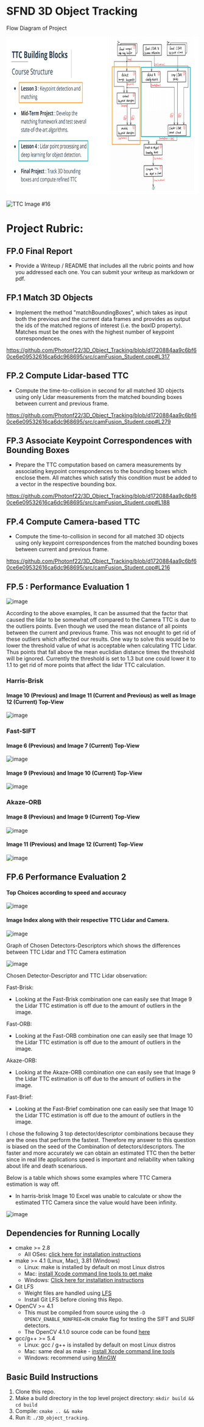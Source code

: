 # SFND 3D Object Tracking

Flow Diagram of Project

<img src="images/course_code_structure.png" width="779" height="414" />

![TTC Image #16](https://user-images.githubusercontent.com/105236455/225168314-039ccb7b-2041-4ad1-8220-6654e61a3ff2.jpg)

# Project Rubric:

## FP.0 Final Report
- Provide a Writeup / README that includes all the rubric points and how you addressed each one. You can submit your writeup as markdown or pdf.

## FP.1 Match 3D Objects
- Implement the method "matchBoundingBoxes", which takes as input both the previous and the current data frames and provides as output the ids of the matched regions of interest (i.e. the boxID property). Matches must be the ones with the highest number of keypoint correspondences.

https://github.com/Photonf22/3D_Object_Tracking/blob/d1720884aa9c6bf60ce6e09532616ca6dc968695/src/camFusion_Student.cpp#L317

## FP.2 Compute Lidar-based TTC
- Compute the time-to-collision in second for all matched 3D objects using only Lidar measurements from the matched bounding boxes between current and previous frame.

https://github.com/Photonf22/3D_Object_Tracking/blob/d1720884aa9c6bf60ce6e09532616ca6dc968695/src/camFusion_Student.cpp#L279

## FP.3 Associate Keypoint Correspondences with Bounding Boxes
- Prepare the TTC computation based on camera measurements by associating keypoint correspondences to the bounding boxes which enclose them. All matches which satisfy this condition must be added to a vector in the respective bounding box.

https://github.com/Photonf22/3D_Object_Tracking/blob/d1720884aa9c6bf60ce6e09532616ca6dc968695/src/camFusion_Student.cpp#L188

## FP.4 Compute Camera-based TTC
- Compute the time-to-collision in second for all matched 3D objects using only keypoint correspondences from the matched bounding boxes between current and previous frame.

https://github.com/Photonf22/3D_Object_Tracking/blob/d1720884aa9c6bf60ce6e09532616ca6dc968695/src/camFusion_Student.cpp#L216

## FP.5 : Performance Evaluation 1

![image](https://user-images.githubusercontent.com/105236455/224571888-11a896b0-9b31-402c-8735-5974c2e0b22b.png)

According to the above examples, It can be assumed that the factor that caused the lidar to be somewhat off compared to the Camera TTC is due to the outliers points. Even though we used the mean distance of all points between the current and previous frame. This was not enought to get rid of these outliers which affected our results. One way to solve this would be to lower the threshold value of what is acceptable when calculating TTC Lidar. Thus points that fall above the mean euclidian distance times the threshold will be ignored. Currently the threshold is set to 1.3 but one could lower it to 1.1 to get rid of more points that affect the lidar TTC calculation.

###  Harris-Brisk

#### Image 10  (Previous) and Image 11 (Current and Previous) as well as Image 12 (Current) Top-View
![image](https://user-images.githubusercontent.com/105236455/224577921-ceb7360f-de1c-47d7-9c29-486f8ce5efcd.png)

### Fast-SIFT

#### Image 6  (Previous) and Image 7 (Current) Top-View
![image](https://user-images.githubusercontent.com/105236455/224577970-8df0d07b-a1cd-4394-95b7-e3f2e1295edd.png)

#### Image 9 (Previous) and Image 10 (Current) Top-View
![image](https://user-images.githubusercontent.com/105236455/224578023-2215982a-4149-40d2-bc9d-2368228a527c.png)

### Akaze-ORB
#### Image 8 (Previous) and Image 9 (Current) Top-View

![image](https://user-images.githubusercontent.com/105236455/224578219-26e0f934-4886-4f0f-918a-dc21777e50b0.png)

#### Image 11 (Previous) and Image 12 (Current) Top-View

![image](https://user-images.githubusercontent.com/105236455/224578202-7946303c-96a9-4d8c-bb64-4e2f28dcce9d.png)

## FP.6 Performance Evaluation 2

#### Top Choices according to speed and accuracy

![image](https://user-images.githubusercontent.com/105236455/224578309-7878a705-e177-4cbc-9b7c-14f282ab0cec.png)

#### Image Index along with their respective TTC Lidar and Camera.

![image](https://user-images.githubusercontent.com/105236455/224578324-f6681ecc-28ac-410f-a1ad-9edec1fddfc4.png)

Graph of Chosen Detectors-Descriptors which shows the differences between TTC Lidar and TTC Camera estimation

![image](https://user-images.githubusercontent.com/105236455/224578376-839ed9e5-fcc2-4f83-b214-22bb66db6315.png)

Chosen Detector-Descriptor and TTC Lidar observation:

Fast-Brisk:
- Looking at the Fast-Brisk combination one can easily see that Image 9 the Lidar TTC  estimation is off due to the amount of outliers in the image. 

Fast-ORB:
-  Looking at the Fast-ORB combination one can easily see that Image 10 the Lidar TTC  estimation is off due to the amount of outliers in the image. 

Akaze-ORB:
- Looking at the Akaze-ORB combination one can easily see that Image 9 the Lidar TTC  estimation is off due to the amount of outliers in the image. 

Fast-Brief:
-  Looking at the Fast-Brief combination one can easily see that Image 10 the Lidar TTC  estimation is off due to the amount of outliers in the image. 

I chose the following 3 top detector/descriptor combinations because they are the ones that perform the fastest. Therefore my answer to this question is biased on the seed of the Combination of detectors/descriptors. The faster and more accurately we can obtain an estimated TTC then the better since in real life applications speed is important and reliability when talking about life and death scenarious. 

Below is a table which shows some examples where TTC Camera estimation is way off.

- In harris-brisk Image 10 Excel was unable to calculate or show the estimated TTC Camera since the value would have been infinity. 

![image](https://user-images.githubusercontent.com/105236455/224578511-8d9e3cec-97e2-4e51-ae18-da6b05a0806c.png)

## Dependencies for Running Locally
* cmake >= 2.8
  * All OSes: [click here for installation instructions](https://cmake.org/install/)
* make >= 4.1 (Linux, Mac), 3.81 (Windows)
  * Linux: make is installed by default on most Linux distros
  * Mac: [install Xcode command line tools to get make](https://developer.apple.com/xcode/features/)
  * Windows: [Click here for installation instructions](http://gnuwin32.sourceforge.net/packages/make.htm)
* Git LFS
  * Weight files are handled using [LFS](https://git-lfs.github.com/)
  * Install Git LFS before cloning this Repo.
* OpenCV >= 4.1
  * This must be compiled from source using the `-D OPENCV_ENABLE_NONFREE=ON` cmake flag for testing the SIFT and SURF detectors.
  * The OpenCV 4.1.0 source code can be found [here](https://github.com/opencv/opencv/tree/4.1.0)
* gcc/g++ >= 5.4
  * Linux: gcc / g++ is installed by default on most Linux distros
  * Mac: same deal as make - [install Xcode command line tools](https://developer.apple.com/xcode/features/)
  * Windows: recommend using [MinGW](http://www.mingw.org/)

## Basic Build Instructions

1. Clone this repo.
2. Make a build directory in the top level project directory: `mkdir build && cd build`
3. Compile: `cmake .. && make`
4. Run it: `./3D_object_tracking`.


